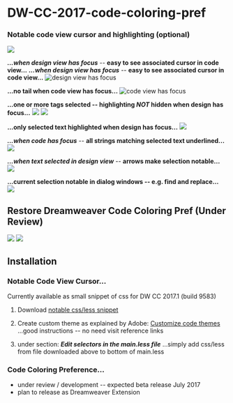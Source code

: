 # DW-CC-2017-code-coloring-pref

### Notable code view cursor and highlighting (optional) ###

![](http://i.imgur.com/Do9WrSb.gif)

***...when design view has focus*** -- **easy to see associated cursor in code view...**
***...when design view has focus*** -- **easy to see associated cursor in code view...**
![design view has focus](http://i.imgur.com/uR4CWfn.png)  

**...no tail when code view has focus...** 
![code view has focus](http://i.imgur.com/Eyvv7Qm.png)

**...one or more tags selected -- highlighting *NOT* hidden when design has focus...**
![](http://i.imgur.com/2lurRGy.png)
![](http://i.imgur.com/WP9xyxt.png)

**...only selected text highlighted when design has focus...**
![](http://i.imgur.com/Gh6ybyE.png)

***...when code has focus*** -- **all strings matching selected text underlined...**
![](http://i.imgur.com/BLh0aHL.png)

***...when text selected in design view*** -- **arrows make selection notable...**
![](http://i.imgur.com/raiQB44.png)

**...current selection notable in dialog windows -- e.g. find and replace...** 
![](http://i.imgur.com/fN2BGnO.png)

## Restore Dreamweaver Code Coloring Pref (Under Review)  

![](http://i.imgur.com/nY82Yfu.png)
![](http://i.imgur.com/FLNhj8P.png)

## Installation

### Notable Code View Cursor...
Currently available as small snippet of css for DW CC 2017.1 (build 9583)  

1. Download [notable css/less snippet](https://github.com/flkeysgeek/DW-CC-2017-code-coloring-pref/blob/master/notable.zip)
  
2. Create custom theme as explained by Adobe: [Customize code themes](https://helpx.adobe.com/dreamweaver/using/customize-code-coloring.html)  
...good instructions -- no need visit reference links

3. under section: ***Edit selectors in the main.less file***
...simply add css/less from file downloaded above to bottom of main.less

### Code Coloring Preference... 

- under review / development -- expected beta release July 2017
- plan to release as Dreamweaver Extension 